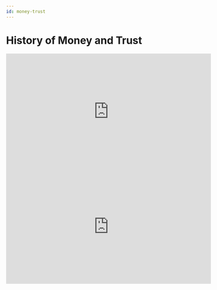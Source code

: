 ```yaml
---
id: money-trust
---
```


# History of Money and Trust

<iframe width="560" height="315" src="https://www.youtube.com/embed/1jQOxkq7odw" title="YouTube video player" frameborder="0" allow="accelerometer; autoplay; clipboard-write; encrypted-media; gyroscope; picture-in-picture" allowfullscreen></iframe>

<iframe width="560" height="315" src="https://www.youtube.com/embed/_xWEZ1Sw51A" title="YouTube video player" frameborder="0" allow="accelerometer; autoplay; clipboard-write; encrypted-media; gyroscope; picture-in-picture" allowfullscreen></iframe>
